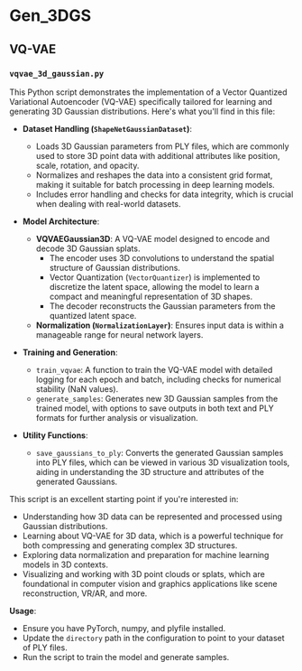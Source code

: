 
# Gen_3DGS

## VQ-VAE

### `vqvae_3d_gaussian.py`

This Python script demonstrates the implementation of a Vector Quantized Variational Autoencoder (VQ-VAE) specifically tailored for learning and generating 3D Gaussian distributions. Here's what you'll find in this file:

- **Dataset Handling (`ShapeNetGaussianDataset`)**: 
  - Loads 3D Gaussian parameters from PLY files, which are commonly used to store 3D point data with additional attributes like position, scale, rotation, and opacity. 
  - Normalizes and reshapes the data into a consistent grid format, making it suitable for batch processing in deep learning models. 
  - Includes error handling and checks for data integrity, which is crucial when dealing with real-world datasets.

- **Model Architecture**:
  - **VQVAEGaussian3D**: A VQ-VAE model designed to encode and decode 3D Gaussian splats. 
    - The encoder uses 3D convolutions to understand the spatial structure of Gaussian distributions.
    - Vector Quantization (`VectorQuantizer`) is implemented to discretize the latent space, allowing the model to learn a compact and meaningful representation of 3D shapes.
    - The decoder reconstructs the Gaussian parameters from the quantized latent space.
  - **Normalization (`NormalizationLayer`)**: Ensures input data is within a manageable range for neural network layers.

- **Training and Generation**:
  - `train_vqvae`: A function to train the VQ-VAE model with detailed logging for each epoch and batch, including checks for numerical stability (NaN values).
  - `generate_samples`: Generates new 3D Gaussian samples from the trained model, with options to save outputs in both text and PLY formats for further analysis or visualization.

- **Utility Functions**:
  - `save_gaussians_to_ply`: Converts the generated Gaussian samples into PLY files, which can be viewed in various 3D visualization tools, aiding in understanding the 3D structure and attributes of the generated Gaussians.

This script is an excellent starting point if you're interested in:

- Understanding how 3D data can be represented and processed using Gaussian distributions.
- Learning about VQ-VAE for 3D data, which is a powerful technique for both compressing and generating complex 3D structures.
- Exploring data normalization and preparation for machine learning models in 3D contexts.
- Visualizing and working with 3D point clouds or splats, which are foundational in computer vision and graphics applications like scene reconstruction, VR/AR, and more.

**Usage**: 
- Ensure you have PyTorch, numpy, and plyfile installed. 
- Update the `directory` path in the configuration to point to your dataset of PLY files.
- Run the script to train the model and generate samples.
